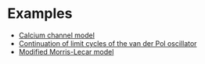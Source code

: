 
<a id='Examples-1'></a>

# Examples

- [Calcium channel model](examples/calcium.md#Calcium-channel-model-1)
- [Continuation of limit cycles of the van der Pol oscillator](examples/van_der_pol.md#Continuation-of-limit-cycles-of-the-van-der-Pol-oscillator-1)
- [Modified Morris-Lecar model](examples/morris_lecar.md#Modified-Morris-Lecar-model-1)

